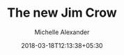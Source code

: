 ---
title: "The new Jim Crow"
author: Michelle Alexander
date: 2018-03-18T12:13:38+05:30
categories: [books]
link: http://www.google.co.uk
---